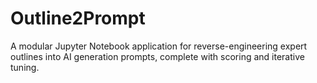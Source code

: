 # Outline2Prompt
A modular Jupyter Notebook application for reverse-engineering expert outlines into AI generation prompts, complete with scoring and iterative tuning.
